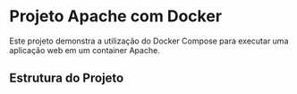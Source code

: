 # Projeto Apache com Docker

Este projeto demonstra a utilização do Docker Compose para executar uma aplicação web em um container Apache.

## Estrutura do Projeto
